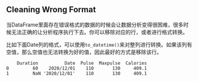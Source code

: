 ## Cleaning Wrong Format

当DataFrame里面存在错误格式的数据的时候会让数据分析变得很困难，很多时候无法正确的让分析程序执行下去。你可以移除对应的行，或者进行格式转换。

比如下面Date列的格式，可以使用`to_datetime()`来对整列进行转换。如果该列有空值，那么空值也无法转换为好的值，因此最好的方式是移除该行。

```
    Duration          Date  Pulse  Maxpulse  Calories
0         60    2020/12/01    110       130     409.1
1         NaN '2020/12/01'    110       130     409.1
```
